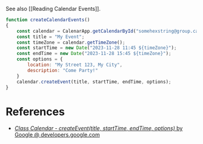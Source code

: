 See also [[Reading Calendar Events]].

```js
function createCalendarEvents()
{
	const calendar = CalenarApp.getCalendarById("somehexstring@group.calendar.google.com");
	const title = "My Event";
	const timeZone = calendar.getTimeZone();
	const startTime = new Date("2023-11-28 11:45 ${timeZone}");
	const endTime = new Date("2023-11-28 15:45 ${timeZone}");
	const options = {
		location: "My Street 123, My City",
		description: "Come Party!"
	}
	calendar.createEvent(title, startTime, endTime, options);
}
```

# References

- [_Class Calendar - createEvent(title, startTime, endTime, options)_ by Google @ developers.google.com](https://developers.google.com/apps-script/reference/calendar/calendar#createEvent(String,Date,Date,Object))
